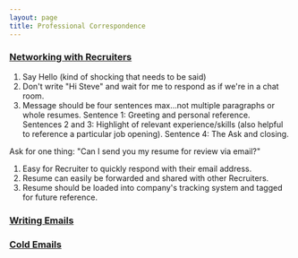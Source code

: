 ```yaml
---
layout: page
title: Professional Correspondence 
---
```


### [Networking with Recruiters](https://www.linkedin.com/pulse/how-network-recruiter-margaret-buj)

1)  Say Hello (kind of shocking that needs to be said)
2)  Don't write "Hi Steve" and wait for me to respond as if we're in a chat room.
3)  Message should be four sentences max...not multiple paragraphs or whole resumes.  Sentence 1:  Greeting and personal reference.  Sentences 2 and 3:  Highlight of relevant experience/skills (also helpful to reference a particular job opening).  Sentence 4:  The Ask and closing.

Ask for one thing:   "Can I send you my resume for review via email?"

1)  Easy for Recruiter to quickly respond with their email address.
2)  Resume can easily be forwarded and shared with other Recruiters.
3)  Resume should be loaded into company's tracking system and tagged for future reference.

### [Writing Emails](https://www.linkedin.com/pulse/best-hire-me-email-ive-seen-from-recent-college-grad-ray-carroll/)

### [Cold Emails](https://docs.google.com/document/d/1xMuwOAh4D3LfcuSlr5muNSLertpyBfsp03t4nJ0Qwck/edit?usp=sharing)

